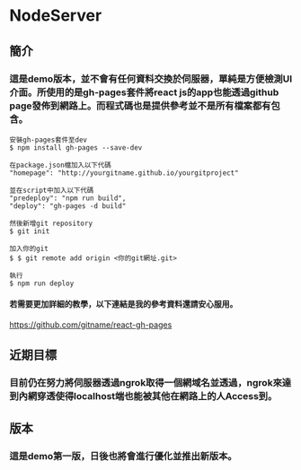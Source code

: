 # NodeServer

## 簡介

### 這是demo版本，並不會有任何資料交換於伺服器，單純是方便檢測UI介面。所使用的是gh-pages套件將react js的app也能透過github page發佈到網路上。而程式碼也是提供參考並不是所有檔案都有包含。

```
安裝gh-pages套件至dev
$ npm install gh-pages --save-dev
```

```
在package.json檔加入以下代碼
"homepage": "http://yourgitname.github.io/yourgitproject"
```

```
並在script中加入以下代碼
"predeploy": "npm run build",
"deploy": "gh-pages -d build"
```

```
然後新增git repository
$ git init

加入你的git
$ $ git remote add origin <你的git網址.git>

執行
$ npm run deploy
```
#### 若需要更加詳細的教學，以下連結是我的參考資料還請安心服用。
 https://github.com/gitname/react-gh-pages


## 近期目標

### 目前仍在努力將伺服器透過ngrok取得一個網域名並透過，ngrok來達到內網穿透使得localhost端也能被其他在網路上的人Access到。

## 版本

### 這是demo第一版，日後也將會進行優化並推出新版本。
